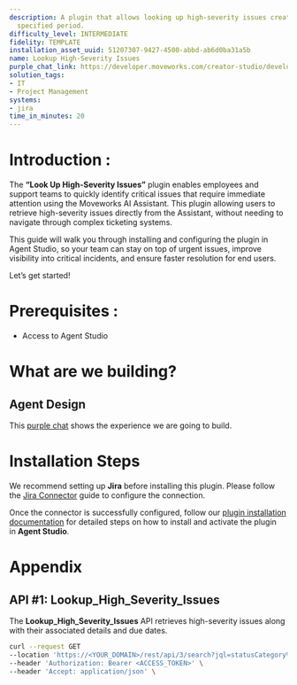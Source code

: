 ```yaml
---
description: A plugin that allows looking up high-severity issues created within a
  specified period.
difficulty_level: INTERMEDIATE
fidelity: TEMPLATE
installation_asset_uuid: 51207307-9427-4500-abbd-ab6d0ba31a5b
name: Lookup High-Severity Issues
purple_chat_link: https://developer.moveworks.com/creator-studio/developer-tools/purple-chat/?conversation=%7B%22startTimestamp%22%3A%2211%3A43+AM%22%2C%22messages%22%3A%5B%7B%22parts%22%3A%5B%7B%22richText%22%3A%22Find+all+high-severity+issues+in+Jira+from+the+last+2+weeks.%22%7D%5D%2C%22role%22%3A%22user%22%7D%2C%7B%22parts%22%3A%5B%7B%22reasoningSteps%22%3A%5B%7B%22richText%22%3A%22Searching+%3Cb%3EJira%3C%2Fb%3E+for+issues+with+%3Ccode%3Eseverity%3C%2Fcode%3E+in+%28High%2C+Highest%29+and+%3Ccode%3EcreatedDate%3C%2Fcode%3E+within+the+last+14+days.%22%2C%22status%22%3A%22success%22%7D%5D%7D%2C%7B%22richText%22%3A%22%3Cp%3EI+found+3+high-severity+issues+created+in+the+last+two+weeks%3A%3C%2Fp%3E%22%7D%2C%7B%22citations%22%3A%5B%7B%22citationTitle%22%3A%22PROJ-123%3A+API+gateway+returning+503+errors%22%2C%22connectorName%22%3A%22jira%22%7D%2C%7B%22citationTitle%22%3A%22PROJ-121%3A+User+authentication+service+is+down%22%2C%22connectorName%22%3A%22jira%22%7D%2C%7B%22citationTitle%22%3A%22DATA-45%3A+Data+pipeline+failure+impacting+analytics%22%2C%22connectorName%22%3A%22jira%22%7D%5D%7D%5D%2C%22role%22%3A%22assistant%22%7D%5D%7D
solution_tags:
- IT
- Project Management
systems:
- jira
time_in_minutes: 20
---
```


# **Introduction :**

The **“Look Up High-Severity Issues”** plugin enables employees and support teams to quickly identify critical issues that require immediate attention using the Moveworks AI Assistant. This plugin allowing users to retrieve high-severity issues directly from the Assistant, without needing to navigate through complex ticketing systems.

This guide will walk you through installing and configuring the plugin in Agent Studio, so your team can stay on top of urgent issues, improve visibility into critical incidents, and ensure faster resolution for end users.

Let’s get started!

# Prerequisites :

- Access to Agent Studio

# What are we building?

## **Agent Design**

This [purple chat](https://developer.moveworks.com/creator-studio/developer-tools/purple-chat/?conversation=%7B%22startTimestamp%22%3A%2211%3A43+AM%22%2C%22messages%22%3A%5B%7B%22parts%22%3A%5B%7B%22richText%22%3A%22Find+all+high-severity+issues+in+Jira+from+the+last+2+weeks.%22%7D%5D%2C%22role%22%3A%22user%22%7D%2C%7B%22parts%22%3A%5B%7B%22reasoningSteps%22%3A%5B%7B%22richText%22%3A%22Searching+%3Cb%3EJira%3C%2Fb%3E+for+issues+with+%3Ccode%3Eseverity%3C%2Fcode%3E+in+%28High%2C+Highest%29+and+%3Ccode%3EcreatedDate%3C%2Fcode%3E+within+the+last+14+days.%22%2C%22status%22%3A%22success%22%7D%5D%7D%2C%7B%22richText%22%3A%22%3Cp%3EI+found+3+high-severity+issues+created+in+the+last+two+weeks%3A%3C%2Fp%3E%22%7D%2C%7B%22citations%22%3A%5B%7B%22citationTitle%22%3A%22PROJ-123%3A+API+gateway+returning+503+errors%22%2C%22connectorName%22%3A%22jira%22%7D%2C%7B%22citationTitle%22%3A%22PROJ-121%3A+User+authentication+service+is+down%22%2C%22connectorName%22%3A%22jira%22%7D%2C%7B%22citationTitle%22%3A%22DATA-45%3A+Data+pipeline+failure+impacting+analytics%22%2C%22connectorName%22%3A%22jira%22%7D%5D%7D%5D%2C%22role%22%3A%22assistant%22%7D%5D%7D) shows the experience we are going to build.

# **Installation Steps**

We recommend setting up **Jira** before installing this plugin. Please follow the [Jira Connector](https://developer.moveworks.com/marketplace/package/?id=jira&hist=home%2Cbrws#how-to-implement) guide to configure the connection.

Once the connector is successfully configured, follow our [plugin installation documentation](https://help.moveworks.com/docs/ai-agent-marketplace-installation) for detailed steps on how to install and activate the plugin in **Agent Studio**.

# **Appendix**

## API #1: Lookup_High_Severity_Issues

The **Lookup_High_Severity_Issues** API retrieves high-severity issues along with their associated details and due dates.

```bash
curl --request GET
--location 'https://<YOUR_DOMAIN>/rest/api/3/search?jql=statusCategory%20!%3D%20Done%20AND%20priority%20IN%20(%22Highest%22%2C%20%22High%22)%20AND%20created%20%3E%3D%20-{{days}}d&fields=key%2Csummary%2Cstatus%2Cpriority%2Ccreated' \
--header 'Authorization: Bearer <ACCESS_TOKEN>' \
--header 'Accept: application/json' \
```